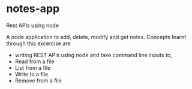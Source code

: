 # notes-app

Rest APIs using node

A node application to add, delete, modify and get notes.
Concepts learnt through this excercise are
- writing REST APIs using node and take command line inputs to,
- Read from a file
- List from a file
- Write to a file
- Remove from a file
